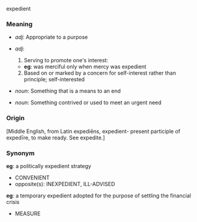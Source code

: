 expedient
### Meaning
+ _adj_: Appropriate to a purpose
+ _adj_: 
   1. Serving to promote one's interest:
	+ __eg__: was merciful only when mercy was expedient
   2. Based on or marked by a concern for self-interest rather than principle; self-interested

+ _noun_: Something that is a means to an end
+ _noun_: Something contrived or used to meet an urgent need

### Origin

[Middle English, from Latin expediēns, expedient- present participle of expedīre, to make ready. See expedite.]

### Synonym

__eg__: a politically expedient strategy

+ CONVENIENT
+ opposite(s): INEXPEDIENT, ILL-ADVISED

__eg__: a temporary expedient adopted for the purpose of settling the financial crisis

+ MEASURE


